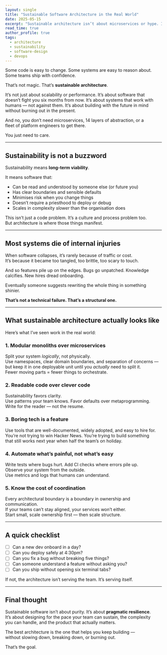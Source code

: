 ```yaml
---
layout: single
title: "Sustainable Software Architecture in the Real World"
date: 2025-05-15
excerpt: "Sustainable architecture isn’t about microservices or hype. It’s about building systems that keep working — for people, for years, without burning out the team."
read_time: true
author_profile: true
tags:
  - architecture
  - sustainability
  - software-design
  - devops
--- 
```


Some code is easy to change. Some systems are easy to reason about.  
Some teams ship with confidence.

That’s not magic. That’s **sustainable architecture**.

It’s not just about scalability or performance. It’s about software that  
doesn’t fight you six months from now. It’s about systems that work with  
humans — not against them. It’s about building with the future in mind  
without burning out in the present.

And no, you don’t need microservices, 14 layers of abstraction, or a  
fleet of platform engineers to get there.

You just need to care.

<!--more-->

---

## Sustainability is not a buzzword

Sustainability means **long-term viability**.

It means software that:

- Can be read and understood by someone else (or future you)  
- Has clear boundaries and sensible defaults  
- Minimises risk when you change things  
- Doesn’t require a priesthood to deploy or debug  
- Scales in complexity *slower* than the organisation does

This isn’t just a code problem. It’s a culture and process problem too.  
But architecture is where those things manifest.

---

## Most systems die of internal injuries

When software collapses, it’s rarely because of traffic or cost.  
It’s because it became too tangled, too brittle, too scary to touch.

And so features pile up on the edges. Bugs go unpatched. Knowledge  
calcifies. New hires dread onboarding.

Eventually someone suggests rewriting the whole thing in something  
shinier.

**That’s not a technical failure. That’s a structural one.**

---

## What sustainable architecture actually looks like

Here’s what I’ve seen work in the real world:

### 1. **Modular monoliths over microservices**  
Split your system *logically*, not physically.  
Use namespaces, clear domain boundaries, and separation of concerns —  
but keep it in one deployable unit until you *actually* need to split it.  
Fewer moving parts = fewer things to orchestrate.

### 2. **Readable code over clever code**  
Sustainability favors clarity.  
Use patterns your team knows. Favor defaults over metaprogramming.  
Write for the reader — not the resume.

### 3. **Boring tech is a feature**  
Use tools that are well-documented, widely adopted, and easy to hire for.  
You’re not trying to win Hacker News. You’re trying to build something  
that still works next year when half the team’s on holiday.

### 4. **Automate what’s painful, not what’s easy**  
Write tests where bugs hurt. Add CI checks where errors pile up.  
Observe your system from the outside.  
Use metrics and logs that humans can understand.

### 5. **Know the cost of coordination**  
Every architectural boundary is a boundary in ownership and communication.  
If your teams can’t stay aligned, your services won’t either.  
Start small, scale ownership first — then scale structure.

---

## A quick checklist

- [ ] Can a new dev onboard in a day?  
- [ ] Can you deploy safely at 4:30pm?  
- [ ] Can you fix a bug without breaking five things?  
- [ ] Can someone understand a feature without asking you?  
- [ ] Can you ship without opening six terminal tabs?

If not, the architecture isn’t serving the team. It’s serving itself.

---

## Final thought

Sustainable software isn’t about purity. It’s about **pragmatic resilience**.  
It’s about designing for the pace your team can sustain, the complexity  
you can handle, and the product that actually matters.

The best architecture is the one that helps you keep building —  
without slowing down, breaking down, or burning out.

That’s the goal.
